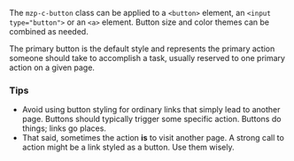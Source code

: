 The `mzp-c-button` class can be applied to a `<button>` element, an `<input type="button">` or an `<a>` element. Button size and color themes can be combined as needed.

The primary button is the default style and represents the primary action someone should take to accomplish a task, usually reserved to one primary action on a given page.

### Tips
  - Avoid using button styling for ordinary links that simply lead to another page. Buttons should typically trigger some specific action. Buttons do things; links go places.
  - That said, sometimes the action **is** to visit another page. A strong call to action might be a link styled as a button. Use them wisely.

